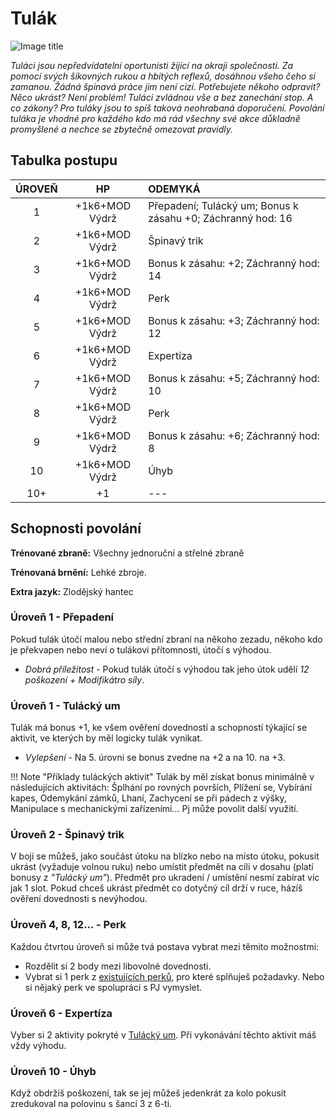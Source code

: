 # Tulák

![Image title](/assets/NAldir/classes/rogue.webp)

*Tuláci jsou nepředvídatelní oportunisti žijící na okraji společnosti. Za pomocí svých šikovných rukou a hbitých reflexů, dosáhnou všeho čeho si zamanou. Žádná špinavá práce jim není cizí. Potřebujete někoho odpravit? Něco ukrást? Není problém! Tuláci zvládnou vše a bez zanechání stop. A co zákony? Pro tuláky jsou to spíš taková neohrabaná doporučení. Povolání tuláka je vhodné pro každého kdo má rád všechny své akce důkladně promyšlené a nechce se zbytečně omezovat pravidly.*

## Tabulka postupu

| ÚROVEŇ |       HP       | ODEMYKÁ                                                     |
| :----: | :------------: | :---------------------------------------------------------- |
|   1    | +1k6+MOD Výdrž | Přepadení; Tulácký um; Bonus k zásahu +0; Záchranný hod: 16 |
|   2    | +1k6+MOD Výdrž | Špinavý trik                                                |
|   3    | +1k6+MOD Výdrž | Bonus k zásahu: +2; Záchranný hod: 14                       |
|   4    | +1k6+MOD Výdrž | Perk                                                        |
|   5    | +1k6+MOD Výdrž | Bonus k zásahu: +3; Záchranný hod: 12                       |
|   6    | +1k6+MOD Výdrž | Expertíza                                                   |
|   7    | +1k6+MOD Výdrž | Bonus k zásahu: +5; Záchranný hod: 10                       |
|   8    | +1k6+MOD Výdrž | Perk                                                        |
|   9    | +1k6+MOD Výdrž | Bonus k zásahu: +6; Záchranný hod: 8                        |
|   10   | +1k6+MOD Výdrž | Úhyb                                                        |
|  10+   |       +1       | ---                                                         |

## Schopnosti povolání

**Trénované zbraně:** Všechny jednoruční a střelné zbraně 

**Trénovaná brnění:** Lehké zbroje. 

**Extra jazyk:** Zlodějský hantec

### Úroveň 1 - Přepadení

Pokud tulák útočí malou nebo střední zbraní na někoho zezadu, někoho kdo je překvapen nebo neví o tulákovi přítomnosti, útočí s výhodou.

- *Dobrá příležitost* - Pokud tulák útočí s výhodou tak jeho útok udělí *12 poškození + Modifikátro síly*.

### Úroveň 1 - Tulácký um

Tulák má bonus +1, ke všem ověření dovedností a schopností týkající se aktivit, ve kterých by měl logicky tulák vynikat.

- *Vylepšení* - Na 5. úrovni se bonus zvedne na +2 a na 10. na +3. 

!!! Note "Příklady tuláckých aktivit"
    Tulák by měl získat bonus minimálně v následujících aktivitách: Šplhání po rovných površích, Plížení se, Vybírání kapes, Odemykání zámků, Lhaní, Zachycení se při pádech z výšky, Manipulace s mechanickými zařízeními... Pj může povolit další využití.

### Úroveň 2 - Špinavý trik

V boji se můžeš, jako součást útoku na blízko nebo na místo útoku, pokusit ukrást (vyžaduje volnou ruku) nebo umístit předmět na cíli v dosahu (platí bonusy z *"Tulácký um"*). Předmět pro ukradení / umístění nesmí zabírat víc jak 1 slot. Pokud chceš ukrást předmět co dotyčný cíl drží v ruce, házíš ověření dovednosti s nevýhodou.

### Úroveň 4, 8, 12... - Perk

Každou čtvrtou úroveň si může tvá postava vybrat mezi těmito možnostmi:

- Rozdělit si 2 body mezi libovolné dovednosti.
- Vybrat si 1 perk z [existujících perků](/Nov%C3%BD%20Aldir%20%28Zasazen%C3%AD%29/perks/), pro které splňuješ požadavky. Nebo si nějaký perk ve spolupráci s PJ vymyslet.

### Úroveň 6 - Expertíza

Vyber si 2 aktivity pokryté v [Tulácký um](/Nový%20Aldir%20%28Zasazení%29/Povolání/Tulák/#uroven-1-tulacky-um). Při vykonávání těchto aktivit máš vždy výhodu.

### Úroveň 10 - Úhyb

Když obdržíš poškození, tak se jej můžeš jedenkrát za kolo pokusit zredukoval na polovinu s šancí 3 z 6-ti.
